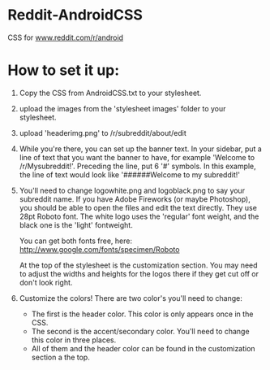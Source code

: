 Reddit-AndroidCSS
=================

CSS for www.reddit.com/r/android

How to set it up:
=================
1. Copy the CSS from AndroidCSS.txt to your stylesheet.

2. upload the images from the 'stylesheet images' folder to your stylesheet.

3. upload 'headerimg.png' to /r/subreddit/about/edit

4. While you're there, you can set up the banner text. In your sidebar, put a line of text that you want the banner to have, for example 'Welcome to /r/Mysubreddit!'. Preceding the line, put 6 '#' symbols.
   In this example, the line of text would look like '######Welcome to my subreddit!'

5. You'll need to change logowhite.png and logoblack.png to say your subreddit name. If you have Adobe Fireworks (or maybe Photoshop), you should be able to open the files and edit the text directly.
   They use 28pt Roboto font. The white logo uses the 'regular' font weight, and the black one is the 'light' fontweight. 
   
   You can get both fonts free, here: http://www.google.com/fonts/specimen/Roboto
   
   At the top of the stylesheet is the customization section. You may need to adjust the widths and heights for the logos there if they get cut off or don't look right.

6. Customize the colors! 
   There are two color's you'll need to change:
   
   - The first is the header color. This color is only appears once in the CSS.
   - The second is the accent/secondary color. You'll need to change this color in three places. 
   - All of them and the header color can be found in the customization section a the top.
   


